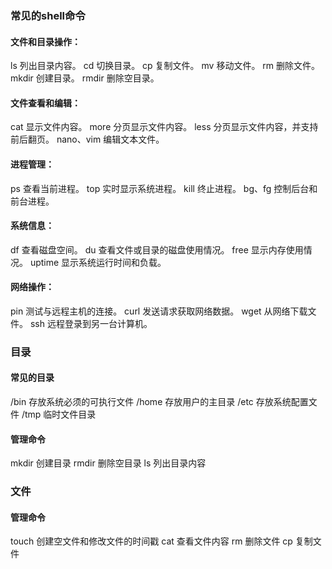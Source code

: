 ### 常见的shell命令

#### 文件和目录操作：
ls 列出目录内容。
cd 切换目录。
cp 复制文件。
mv 移动文件。
rm 删除文件。
mkdir 创建目录。
rmdir 删除空目录。
#### 文件查看和编辑：
cat 显示文件内容。
more 分页显示文件内容。
less 分页显示文件内容，并支持前后翻页。
nano、vim 编辑文本文件。
#### 进程管理：
ps 查看当前进程。
top 实时显示系统进程。
kill 终止进程。
bg、fg 控制后台和前台进程。
#### 系统信息：
df 查看磁盘空间。
du 查看文件或目录的磁盘使用情况。
free 显示内存使用情况。
uptime 显示系统运行时间和负载。
#### 网络操作：
pin 测试与远程主机的连接。
curl 发送请求获取网络数据。
wget 从网络下载文件。
ssh 远程登录到另一台计算机。

### 目录
#### 常见的目录
/bin 存放系统必须的可执行文件
/home 存放用户的主目录
/etc 存放系统配置文件
/tmp 临时文件目录
#### 管理命令
mkdir 创建目录
rmdir 删除空目录
ls 列出目录内容

### 文件
#### 管理命令
touch 创建空文件和修改文件的时间戳
cat 查看文件内容
rm 删除文件
cp 复制文件
